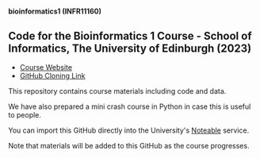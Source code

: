 #### bioinformatics1 (INFR11160)
## Code for the Bioinformatics 1 Course - School of Informatics, The University of Edinburgh (2023)

- [Course Website](https://opencourse.inf.ed.ac.uk/bio1/)
- [GitHub Cloning Link](https://github.com/tisimpson/bioinformatics1.git)

This repository contains course materials including code and data.

We have also prepared a mini crash course in Python in case this is useful to people.

You can import this GitHub directly into the University's [Noteable](https://noteable.edina.ac.uk/launch) service.

Note that materials will be added to this GitHub as the course progresses.
